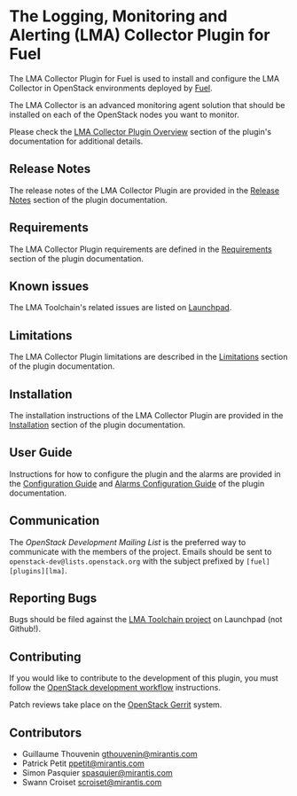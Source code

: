 The Logging, Monitoring and Alerting (LMA) Collector Plugin for Fuel
====================================================================

The LMA Collector Plugin for Fuel is used to install and configure
the LMA Collector in OpenStack environments deployed by [Fuel](
https://wiki.openstack.org/wiki/Fuel).

The LMA Collector is an advanced monitoring agent solution that should
be installed on each of the OpenStack nodes you want to monitor.

Please check the [LMA Collector Plugin Overview](
http://fuel-plugin-lma-collector.readthedocs.org/en/latest/overview.html)
section of the plugin's documentation for additional details.

Release Notes
-------------

The release notes of the LMA Collector Plugin are provided in the
[Release Notes](
http://fuel-plugin-lma-collector.readthedocs.org/en/latest/releases.html)
section of the plugin documentation.

Requirements
------------

The LMA Collector Plugin requirements are defined in the [Requirements](
http://fuel-plugin-lma-collector.readthedocs.org/en/latest/overview.html#requirements)
section of the plugin documentation.

Known issues
------------

The LMA Toolchain's related issues are listed on [Launchpad](
https://bugs.launchpad.net/lma-toolchain).

Limitations
-----------

The LMA Collector Plugin limitations are described in the [Limitations](
http://fuel-plugin-lma-collector.readthedocs.org/en/latest/overview.html#limitations)
section of the plugin documentation.

Installation
------------

The installation instructions of the LMA Collector Plugin are provided
in the [Installation](
http://fuel-plugin-lma-collector.readthedocs.org/en/latest/installation.html#installation)
section of the plugin documentation.

User Guide
----------

Instructions for how to configure the plugin and the alarms
are provided in the [Configuration Guide](
http://fuel-plugin-lma-collector.readthedocs.org/en/latest/configuration.html)
and [Alarms Configuration Guide](
http://fuel-plugin-lma-collector.readthedocs.org/en/latest/alarms.html)
of the plugin documentation.

Communication
-------------

The *OpenStack Development Mailing List* is the preferred way to communicate
with the members of the project.
Emails should be sent to `openstack-dev@lists.openstack.org` with the subject
prefixed by `[fuel][plugins][lma]`.

Reporting Bugs
--------------

Bugs should be filed against the [LMA Toolchain project](
https://launchpad.net/lma-toolchain) on Launchpad (not Github!).

Contributing
------------

If you would like to contribute to the development of this plugin,
you must follow the [OpenStack development workflow](
http://docs.openstack.org/infra/manual/developers.html#development-workflow)
instructions.

Patch reviews take place on the [OpenStack Gerrit](
https://review.openstack.org/#/q/status:open+project:openstack/fuel-plugin-lma-collector,n,z)
system.

Contributors
------------

* Guillaume Thouvenin <gthouvenin@mirantis.com>
* Patrick Petit <ppetit@mirantis.com>
* Simon Pasquier <spasquier@mirantis.com>
* Swann Croiset <scroiset@mirantis.com>
